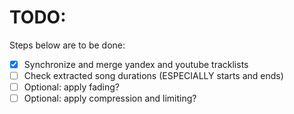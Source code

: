 # TODO:

Steps below are to be done:
- [x] Synchronize and merge yandex and youtube tracklists
- [ ] Check extracted song durations (ESPECIALLY starts and ends)
- [ ] Optional: apply fading?
- [ ] Optional: apply compression and limiting?
